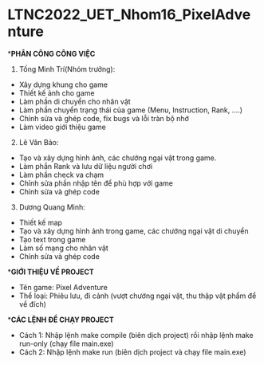 # LTNC2022_UET_Nhom16_PixelAdventure
***PHÂN CÔNG CÔNG VIỆC**
1. Tống Minh Trí(Nhóm trưởng):
* Xây dựng khung cho game
* Thiết kế ảnh cho game
* Làm phần di chuyển cho nhân vật
* Làm phần chuyển trạng thái của game (Menu, Instruction, Rank, ....)
* Chỉnh sửa và ghép code, fix bugs và lỗi tràn bộ nhớ
* Làm video giới thiệu game

2. Lê Văn Bảo:
* Tạo và xây dựng hình ảnh, các chướng ngại vật trong game.
* Làm phần Rank và lưu dữ liệu người chơi
* Làm phần check va chạm
* Chỉnh sửa phần nhập tên để phù hợp với game 
* Chỉnh sửa và ghép code 

3. Dương Quang Minh:
* Thiết kế map
* Tạo và xây dựng hình ảnh trong game, các chướng ngại vật di chuyển
* Tạo text trong game
* Làm số mạng cho nhân vật
* Chỉnh sửa và ghép code

***GIỚI THIỆU VỀ PROJECT**
* Tên game: Pixel Adventure
* Thể loại: Phiêu lưu, đi cảnh (vượt chướng ngại vật, thu thập vật phẩm để về đích)

***CÁC LỆNH ĐỂ CHẠY PROJECT**
* Cách 1: Nhập lệnh make compile (biên dịch project) rồi nhập lệnh make run-only (chạy file main.exe)
* Cách 2: Nhập lệnh make run (biên dịch project và chạy file main.exe)
